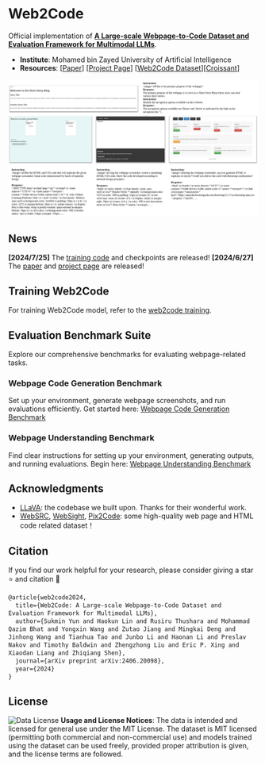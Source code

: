 # Web2Code

Official implementation of **[A Large-scale Webpage-to-Code Dataset and Evaluation Framework for Multimodal LLMs](https://arxiv.org/abs/2406.20098)**.

- **Institute**: Mohamed bin Zayed University of Artificial Intelligence
- **Resources**: [[Paper](https://arxiv.org/abs/2406.20098)] [[Project Page](https://mbzuai-llm.github.io/webpage2code/)] [[Web2Code Dataset](https://huggingface.co/datasets/MBZUAI/Web2Code)][[Croissant](https://huggingface.co/api/datasets/the-Lin/Web2Code/croissant)]


<p align="center">
  <img src="./assets/samples1.png" width = "1000" alt="sample1">
</p>

## News
**[2024/7/25]** The [training code](web2code/README.md) and checkpoints are released!
**[2024/6/27]** The [paper](https://arxiv.org/abs/2406.20098) and [project page](https://mbzuai-llm.github.io/webpage2code/) are released!

## Training Web2Code

For training Web2Code model, refer to the [web2code training](web2code/README.md).

## Evaluation Benchmark Suite

Explore our comprehensive benchmarks for evaluating webpage-related tasks.

### Webpage Code Generation Benchmark

Set up your environment, generate webpage screenshots, and run evaluations efficiently. Get started here: [Webpage Code Generation Benchmark](/code_generation/README.md)

### Webpage Understanding Benchmark

Find clear instructions for setting up your environment, generating outputs, and running evaluations. Begin here: [Webpage Understanding Benchmark](/webpage_understanding/README.md)


## Acknowledgments
- [LLaVA](https://github.com/haotian-liu/LLaVA): the codebase we built upon. Thanks for their wonderful work.
- [WebSRC](https://x-lance.github.io/WebSRC/), [WebSight](https://huggingface.co/blog/websight), [Pix2Code](https://github.com/tonybeltramelli/pix2code): some high-quality web page and HTML code related dataset！

## Citation
If you find our work helpful for your research, please consider giving a star ⭐ and citation 📝

```
@article{web2code2024,
  title={Web2Code: A Large-scale Webpage-to-Code Dataset and Evaluation Framework for Multimodal LLMs},
  author={Sukmin Yun and Haokun Lin and Rusiru Thushara and Mohammad Qazim Bhat and Yongxin Wang and Zutao Jiang and Mingkai Deng and Jinhong Wang and Tianhua Tao and Junbo Li and Haonan Li and Preslav Nakov and Timothy Baldwin and Zhengzhong Liu and Eric P. Xing and Xiaodan Liang and Zhiqiang Shen},
  journal={arXiv preprint arXiv:2406.20098},
  year={2024}
}
```

## License
![Data License](https://img.shields.io/badge/Data%20License-MIT-red.svg) **Usage and License Notices**: The data is intended and licensed for general use under the MIT License. The dataset is MIT licensed (permitting both commercial and non-commercial use) and models trained using the dataset can be used freely, provided proper attribution is given, and the license terms are followed.
